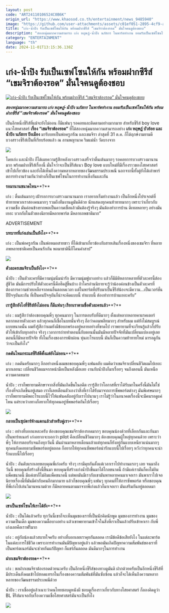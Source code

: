 ```yaml
---
layout: post
code: "ART24110106524C0B6K"
origin_url: "https://www.khaosod.co.th/entertainment/news_9485940"
image: "https://github.com/user-attachments/assets/c01ef051-2895-4cf9-a264-d20893602b7b"
title: "เก่ง-น้ำปิง รับเป็นเซฟโซนให้กัน พร้อมฝากซีรีส์ “เขมจิราต้องรอด” มั่นใจคนดูต้องชอบ"
description: "สองหนุ่มมากความสามารถ เก่ง หฤษฎ์-น้ำปิง นภัสกร ในพาร์ตทำงาน ยอมรับเป็นเซฟโซนให้กัน พร้อมฝากซีรีส์ “เขมจิราต้องรอด” มั่นใจคนดูต้องชอบ"
category: "ENTERTAINMENT"
language: "th"
date: 2024-11-01T13:15:36.138Z
---
```


# เก่ง-น้ำปิง รับเป็นเซฟโซนให้กัน พร้อมฝากซีรีส์ “เขมจิราต้องรอด” มั่นใจคนดูต้องชอบ

[![เก่ง-น้ำปิง รับเป็นเซฟโซนให้กัน พร้อมฝากซีรีส์ “เขมจิราต้องรอด” มั่นใจคนดูต้องชอบ](https://www.khaosod.co.th/wpapp/uploads/2024/11/kengnamping1.jpg "เก่ง-น้ำปิง รับเป็นเซฟโซนให้กัน พร้อมฝากซีรีส์ “เขมจิราต้องรอด” มั่นใจคนดูต้องชอบ")](https://www.khaosod.co.th/wpapp/uploads/2024/11/kengnamping1.jpg)

_**สองหนุ่มมากความสามารถ เก่ง หฤษฎ์-น้ำปิง นภัสกร ในพาร์ตทำงาน ยอมรับเป็นเซฟโซนให้กัน พร้อมฝากซีรีส์ “เขมจิราต้องรอด” มั่นใจคนดูต้องชอบ**_

เป็นอีกหนึ่งซีรีส์ที่แม้จะยังไม่ออน ก็มีแฟนๆ รอคอยและติดตามอย่างมากมาย สำหรับซีรีส์ boy love แนวไสยศาสตร์ **เรื่อง “เขมจิราต้องรอด”** ที่ได้สองหนุ่มมากความสามารถอย่าง **เก่ง หฤษฎ์ บัวย้อย และน้ำปิง นภัสกร ปิงเมือง** มารับบทเป็นพ่อครูภรัณ และเขมจิรา ล่าสุดที่ 31 ต.ค. ก็ได้ฤกษ์งามยามดีบวงสรวงซีรีส์เป็นที่เรียบร้อยแล้ว ณ ลานพญานาค ริมแม่น้ำ วัดบางจาก

[![](https://www.khaosod.co.th/wpapp/uploads/2024/11/kengnamping3.jpg)](https://www.khaosod.co.th/wpapp/uploads/2024/11/kengnamping3.jpg)

โดยเก่ง และน้ำปิง ก็ได้เผยความรู้สึกหลังบวงสรวงเสร็จว่าตื่นเต้นมากๆ รอคอยการบวงสรวงมานานมาก พร้อมฝากซีรีส์เรื่องนี้ มั่นใจว่าจะเป็นซีรีส์แนว Boy love แบบใหม่ที่มีเรื่องราวของไสยศาสตร์เข้าไปเกี่ยวข้อง และยังได้เห็นถึงความหลากหลายของวัฒนธรรมประเพณี นอกจากนี้ทั้งคู่ยังได้เล่าพาร์ตการทำงานร่วมกันว่าต่างก็เป็นเซฟโซนในการทำงานซึ่งกันและกัน

**รอมานานขนาดไหน****?**

เก่ง : ตื่นเต้นมากๆ เฝ้ารอการบวงสรวงมานานมาก เราอยากเริ่มทำงานแล้ว เป็นอีกหนึ่งโปรเจกต์ที่ท้าทายพวกเราสองคนมากๆ รวมถึงทีมงานดูมันดิด้วย นักแสดงทุกคนท้าทายมากๆ เพราะว่าเกี่ยวกับความเชื่อ มันค่อนข้างยากพอเป็นความเชื่อแล้วมันต้องรู้จริงๆ มันต้องทำการบ้าน ดีเทลหลายๆ อย่างมันเยอะ บวกกับในตัวของนิยายมีหลายพาร์ต มีหลายภพชาติมาก”

ADVERTISEMENT

**บทบาทที่เก่งเล่นเป็นยังไง****?**

เก่ง : เป็นพ่อครูภรัณ เป็นพ่อหมอสายขาว ที่ได้เข้ามาเกี่ยวข้องกับสายเส้นเรื่องหนึ่งของเขมจิรา ที่หลายภพหลายชาติเคยเป็นคนรักกัน พอมาชาตินี้ก็โดนคำสาป”

[![](https://www.khaosod.co.th/wpapp/uploads/2024/11/kengnamping5.jpg)](https://www.khaosod.co.th/wpapp/uploads/2024/11/kengnamping5.jpg)

**ตัวละครเขมจิราเป็นยังไง****?**

น้ำปิง : เป็นตัวละครที่มีความนุ่มนิ่มน่ารัก มีความนุ่มฟูบางอย่าง แล้วก็มีมิติหลากหลายที่ตัวละครนี้ต้องสู้ชีวิต มันมีการปรับให้ตัวละครนี้คือฮึดสู้ขึ้นบ้าง ถ้าใครอ่านนิยายจะรู้ว่าน้องค่อนข้างเป็นตัวละครที่ต้องการความช่วยเหลือจากคนอื่นตลอดเวลา แต่ในพาร์ตที่ปรับมาเป็นซีรีส์น้องจะมีความ…เป็นเวอร์ชั่นปีปัจจุบันละกัน ที่เป็นคนปัจจุบันก็น่าจะคิดแบบนี้ ทำแบบนี้ ต้องทำการบ้านเยอะครับ”

**เรารู้สึกยังไงที่ซีรีส์ยังไม่ออน ก็มีแฟนๆ เรียกเราตามชื่อตัวละครแล้ว****?**

เก่ง : ผมรู้สึกว่าต้องขอบคุณพี่ๆ ทุกคนมากๆ ในการตอบรับที่ดีมากๆ ตั้งแต่หลากหลายคาแรคเตอร์ หลากหลายตัวละคร แล้วทุกคนก็เชื่อในบทนั้นจริงๆ ถือว่าคอมพลีทมากๆ สำหรับผม แต่ยังไม่สมบูรณ์แบบขนาดนั้น ผมยังรู้สึกว่าผมยังมีข้อบกพร่องอยู่หลายอย่างที่ขาดไป เราพยายามที่จะเรียนรู้แล้วก็ปรับตัวให้เข้ากับทุกอย่าง จริงๆ เวลาการถ่ายทำตอนนี้กับตอนนั้นมันมีหลายปัจจัยที่มันเปลี่ยนแปลงอยู่เลย ตอนนี้ก็มีหลายปัจจัย ทั้งในเรื่องของการพักผ่อน หุ่นอะไรแบบนี้ มันก็เป็นความท้าทายใหม่ มารอดูกันว่าจะเป็นยังไง”

**กดดันไหมกระแสซีรีส์ดีตั้งแต่ยังไม่ออน****?**

เก่ง : กดดันครับมากๆ อีกอย่างหนึ่งผมขอขอบคุณพี่ๆ แฟนคลับ ผมคิดว่าเขมจิราเปลี่ยนชีวิตผมไปเยอะมากเลยนะ เปลี่ยนชีวิตผมจากหน้ามือเป็นหลังมือเลย งานกับน้ำปิงก็มาเรื่อยๆ จนถึงตอนนี้ มันเหนือความคาดหมาย

น้ำปิง : เราก็พยายามศึกษาจากสิ่งที่มันเกิดขึ้นในอดีต เรารู้สึกว่าโอกาสที่เราได้รับมาในครั้งนี้มันไม่ใช่เรื่องที่จะเกิดขึ้นอยู่เสมอ เราก็เลยเตือนตัวเองว่าสิ่งที่เราได้รับมาจากการซัพพอร์ตต่างๆ มันพิเศษมากๆ เราก็พยายามคีพอะไรแบบนี้ไว้ให้แฟนคลับอยู่กับเราไปนานๆ เราไม่รู้ว่าในอนาคตเรื่องนี้จะมีคนรอดูแค่ไหน แต่ระหว่างทางก็อยากให้ทุกคนอยู่ซัพพอร์ตกันไปเรื่อยๆ

[![](https://www.khaosod.co.th/wpapp/uploads/2024/11/kengnamping6.jpg)](https://www.khaosod.co.th/wpapp/uploads/2024/11/kengnamping6.jpg)

**กลายเป็นซุปตาร์ห้างแตกแล้วสำหรับคู่เรา****?**

เก่ง : อย่างที่บอกแหละครับ ต้องขอบคุณเขมจิราต้องรอดมากๆ ขอบคุณน้องด้วยที่เลือกกันและกันมาเป็นพาร์ทเนอร์ เก่งอยากจะบอกว่า pilot คือเปลี่ยนชีวิตมากๆ ต้องขอบคุณผู้ใหญ่ทุกคนด้วย เพราะว่าพี่ๆ ให้การตอบรับจนถึงทุกวันนี้ มันผ่านมาหลายเดือนแล้วแต่ทุกคนก็ยังอยู่กันแบบเหนียวแน่นมากๆ ทุกคนยังคอยตามซัพพอร์ตอยู่ตลอด ก็อยากให้ทุกคนซัพพอร์ตน่ารักแบบนี้ไปเรื่อยๆ หวังว่าทุกคนจะน่ารักแบบนี้ไปเรื่อยๆ

น้ำปิง : อันดับแรกเลยขอบคุณพี่เก่งครับ จริงๆ เรามีคุยกันตั้งแต่เวลาเราไปทำงานแรกๆ เลย จนมาถึงวันนี้ ขอบคุณที่สร้างสิ่งนี้ขึ้นมา ขอบคุณที่สร้างเก่งน้ำปิงขึ้นมาได้ไกลขนาดนี้ ถ้ามีแค่เรามันก็คงไม่อิมแพ็คขนาดนี้ มีแค่เขาก็ไม่อิมแพ็คขนาดนี้ แต่พอมันมีเรากับเขามันพาหลายคนมาเจอเรา มันพาเราไปเจอนิยายเรื่องนี้ที่มันมีค่ากับคนอีกมากมาย แล้วก็ขอบคุณพี่ๆ แฟนๆ ทุกคนที่ให้การซัพพอร์ต หรือขอบคุณที่พี่เก่งไปเล่นวิมานหนามด้วย ก็มีหลายคนตามมาจากพี่เก่งแล้วก็มาเจอเรา มันเสริมกันอยู่ตลอดมา

[![](https://www.khaosod.co.th/wpapp/uploads/2024/11/kengnamping4.jpg)](https://www.khaosod.co.th/wpapp/uploads/2024/11/kengnamping4.jpg)

**เขาเป็นเซฟโซนให้เราได้ยัง****?**

น้ำปิง : เป็นได้แล้วครับ ทุกวันนี้เขาก็จะเห็นมุมของเราที่เป็นนักคิดนักพูด มุมของการทำงาน มุมของความเป็นเด็ก มุมของความดื้อบางอย่าง แล้วเขาพยายามเข้าใจในสิ่งที่เราเป็นแล้วปรับเข้าหาเรา กับพี่เก่งเลยคือเราฟรีมาก

เก่ง : อยู่กับน้องแล้วสบายใจครับ อย่างที่บอกเลยเราคุยกันตลอด เรามีข้อดีข้อเสียยังไง ในแต่ละพาร์ตในแต่ละการใช้ชีวิต เพราะการทำงานมันมีปัญหาอยู่แล้ว แล้วพอมันเกิดปัญหาความสัมพันธ์ของเราที่เป็นพาร์ตเนอร์มันจะช่วยกันแก้ปัญหา ก็แชร์กันตลอด มันดีมากๆในการทำงาน

**ฝากเขมจิราต้องรอด****?**

เก่ง : ขอฝากเขมจิราต้องรอดด้วยนะครับ เป็นอีกหนึ่งซีรีส์ของทางดูมันดิ ฝากด้วยครับเป็นอีกหนึ่งซีรีส์ที่มีประเด็นสังคมเข้าไปสอดแทรกในเรื่องของความสัมพันธ์ที่มันซับซ้อน แล้วก็จะได้เห็นถึงความหลากหลายของวัฒนธรรมประเพณีด้วย

น้ำปิง : เราเชื่ออยู่แล้วเนาะว่าคนไทยชอบดูหนังผี ชอบดูเรื่องราวเกี่ยวกับทางไสยศาสตร์ ก็ลองคิดดูว่า BL ซีรีส์มาเจอกับเรื่องความเชื่อไสยศาสตร์มันจะเป็นยังไง

[![](https://www.khaosod.co.th/wpapp/uploads/2024/11/kengnamping7.jpg)](https://www.khaosod.co.th/wpapp/uploads/2024/11/kengnamping7.jpg)